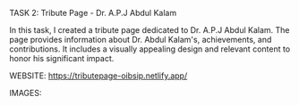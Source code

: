 TASK 2: Tribute Page - Dr. A.P.J Abdul Kalam

In this task, I created a tribute page dedicated to Dr. A.P.J Abdul Kalam. The page provides information about Dr. Abdul Kalam's, achievements, and contributions. It includes a visually appealing design and relevant content to honor his significant impact.

WEBSITE: https://tributepage-oibsip.netlify.app/

IMAGES: 


